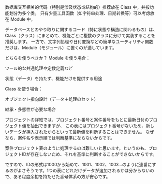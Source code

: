 数据库交互相关的代码（特别是涉及状态或结构的）推荐放在 Class 中，并按功能划分为多个类。
只有少量工具函数（如字符串处理、日期转换等）可以考虑放在 Module 中。

データベースとのやり取りに関するコード（特に状態や構造に関わるもの）は、Class（クラス）にまとめて、機能ごとに複数のクラスに分けて実装することを推奨します。
一方で、文字列処理や日付変換などの簡単なユーティリティ関数だけは、Module（モジュール）に置くのが適しています。

どちらを使うべきか？
Module を使う場合：

ツール的な共通処理や定数定義など

状態（データ）を持たず、機能だけを提供する用途

Class を使う場合：

オブジェクト指向設計（データ＋処理のセット）

継承・多態性が必要な場合

プロジェクトの詳細では、プロジェクト番号と案件番号をもとに最新日付のプロジェクト値を抽出できますが、
この表にはプロジェクト番号がないため、新しいデータが挿入されたからといって最新値を判断することはできません。
なぜなら、案件名や表示順では判断基準にならないからです。

案件プロジェクト表のように処理するのは難しいと思います。というのも、プロジェクトIDが存在しないため、それを基準に判断することができないからです。


ですので、IDの形式は1000から始めて、1001、1002、1003…のように連番にするのがよさそうです。1つの表にどれだけデータが追加されるかは分からないので、ある程度余裕を持たせた番号体系の方が安心です。
